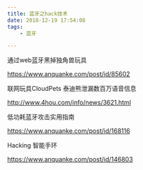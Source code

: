 ```yaml
---
title: 蓝牙之hack技术
date: 2018-12-19 17:54:08
tags:
	- 蓝牙

---
```




通过web蓝牙黑掉独角兽玩具

https://www.anquanke.com/post/id/85602

联网玩具CloudPets 泰迪熊泄漏数百万语音信息

http://www.4hou.com/info/news/3621.html

低功耗蓝牙攻击实用指南

https://www.anquanke.com/post/id/168116

Hacking 智能手环

https://www.anquanke.com/post/id/146803